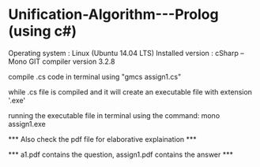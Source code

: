 # Unification-Algorithm---Prolog (using c#)

Operating system : Linux (Ubuntu 14.04 LTS)
Installed version : cSharp – Mono GIT compiler version 3.2.8

compile .cs code in terminal using "gmcs assign1.cs"

while .cs file is compiled and it will create an executable file with extension '.exe'

running the executable file in terminal using the command: mono assign1.exe

*** Also check the pdf file for elaborative explaination ***

*** a1.pdf contains the question, assign1.pdf contains the answer ***
